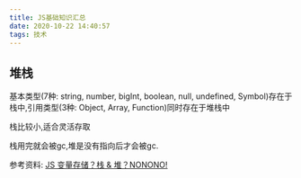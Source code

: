 ```yaml
---
title: JS基础知识汇总
date: 2020-10-22 14:40:57
tags: 技术
---
```


## 堆栈

基本类型(7种: string, number, bigInt, boolean, null, undefined, Symbol)存在于栈中,引用类型(3种: Object, Array, Function)同时存在于堆栈中

栈比较小,适合灵活存取

栈用完就会被gc,堆是没有指向后才会被gc.

参考资料:
[JS 变量存储？栈 & 堆？NONONO!](https://juejin.im/post/6844903997615128583)